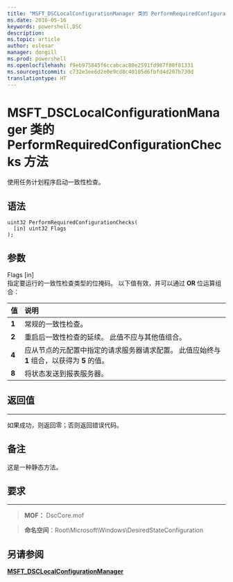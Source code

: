 ```yaml
---
title: "MSFT_DSCLocalConfigurationManager 类的 PerformRequiredConfigurationChecks 方法"
ms.date: 2016-05-16
keywords: powershell,DSC
description: 
ms.topic: article
author: eslesar
manager: dongill
ms.prod: powershell
ms.openlocfilehash: f9eb975845f6ccabcac80e2591fd987f80f81331
ms.sourcegitcommit: c732e3ee6d2e0e9cd8c40105d6fbfd4d207b730d
translationtype: HT
---
```

# <a name="performrequiredconfigurationchecks-method-of-the-msftdsclocalconfigurationmanager-class"></a>MSFT_DSCLocalConfigurationManager 类的 PerformRequiredConfigurationChecks 方法

使用任务计划程序启动一致性检查。

<a name="syntax"></a>语法
------

```mof
uint32 PerformRequiredConfigurationChecks(
  [in] uint32 Flags
);
```

<a name="parameters"></a>参数
----------

Flags \[in\]  
指定要运行的一致性检查类型的位掩码。 以下值有效，并可以通过 **OR** 位运算组合：

|值 |说明 |
|:--- |:---|
|**1** | 常规的一致性检查。 |
|**2** | 重启后一致性检查的延续。 此值不应与其他值组合。 |
|**4** | 应从节点的元配置中指定的请求服务器请求配置。 此值应始终与 **1** 组合，以获得为 **5** 的值。 |
|**8** | 将状态发送到报表服务器。 |

## <a name="return-value"></a>返回值
------------

如果成功，则返回零；否则返回错误代码。

## <a name="remarks"></a>备注

这是一种静态方法。

## <a name="requirements"></a>要求
------------
>**MOF：** DscCore.mof

>**命名空间**：Root\Microsoft\Windows\DesiredStateConfiguration


## <a name="see-also"></a>另请参阅


[**MSFT_DSCLocalConfigurationManager**](msft-dsclocalconfigurationmanager.md)


 

 



